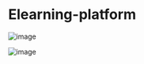 # Elearning-platform


![image](https://user-images.githubusercontent.com/62248220/139640296-d86a23cc-350b-40a0-80ee-ba3bc46ce65c.png)


![image](https://user-images.githubusercontent.com/62248220/140034372-7bb5559c-3ef1-4c9a-a41b-eb148260d8fb.png)

